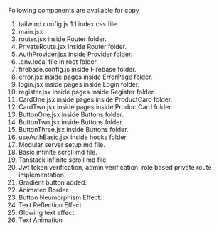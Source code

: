 Following components are available for copy

1. tailwind.config.js
1.1 index.css file
2. main.jsx
3. router.jsx inside Router folder.
4. PrivateRoute.jsx inside Router folder.
5. AuthProvider.jsx inside Provider folder.
6. .env.local file in root folder.
7. firebase.config.js inside Firebase folder.
8. error.jsx inside pages inside ErrorPage folder.
9. login.jsx inside pages inside Login folder.
10. register.jsx inside pages inside Register folder.
11. CardOne.jsx inside pages inside ProductCard folder.
12. CardTwo.jsx inside pages inside ProductCard folder.
13. ButtonOne.jsx inside Buttons folder.
14. ButtonTwo.jsx inside Buttons folder.
15. ButtonThree.jsx inside Buttons folder.
16. useAuthBasic.jsx inside hooks folder.
17. Modular server setup md file.
18. Basic infinite scroll md file.
19. Tanstack infinite scroll md file. 
20. Jwt token verification, admin verification, role based private route implementation.
21. Gradient button added.
22. Animated Border.
23. Button Neumorphism Effect.
24. Text Reflection Effect.
25. Glowing text effect.
26. Text Animation